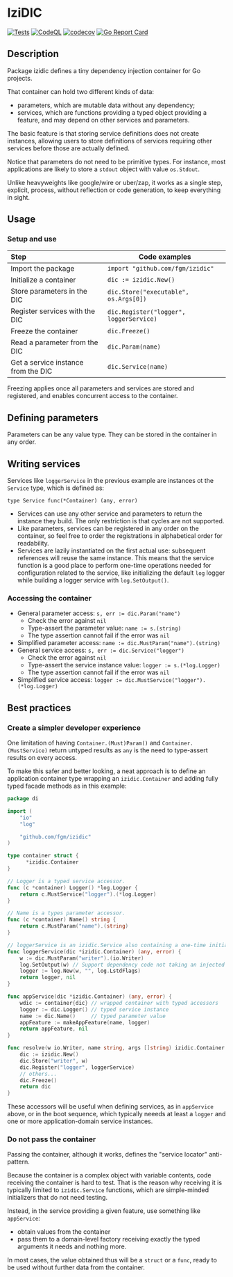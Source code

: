 # IziDIC

[![Tests](https://github.com/fgm/izidic/actions/workflows/go.yml/badge.svg)](https://github.com/fgm/izidic/actions/workflows/go.yml)
[![CodeQL](https://github.com/fgm/izidic/actions/workflows/codeql.yml/badge.svg)](https://github.com/fgm/izidic/actions/workflows/codeql.yml)
[![codecov](https://codecov.io/gh/fgm/izidic/branch/main/graph/badge.svg?token=R5BMHL3CSH)](https://codecov.io/gh/fgm/izidic)
[![Go Report Card](https://goreportcard.com/badge/github.com/fgm/container)](https://goreportcard.com/report/github.com/fgm/container)


## Description

Package izidic defines a tiny dependency injection container for Go projects.

That container can hold two different kinds of data:

- parameters, which are mutable data without any dependency;
- services, which are functions providing a typed object providing a feature,
  and may depend on other services and parameters.

The basic feature is that storing service definitions does not create instances,
allowing users to store definitions of services requiring other services
before those are actually defined.

Notice that parameters do not need to be primitive types.
For instance, most applications are likely to store a `stdout` object with value `os.Stdout`.

Unlike heavyweights like google/wire or uber/zap, it works as a single step,
explicit, process, without reflection or code generation, to keep everything in sight.

## Usage

### Setup and use

| Step                                | Code examples                           |
|:------------------------------------|-----------------------------------------|
| Import the package                  | `import "github.com/fgm/izidic"`        |
| Initialize a container              | `dic := izidic.New()`                   |
| Store parameters in the DIC         | `dic.Store("executable", os.Args[0])`   |
| Register services with the DIC      | `dic.Register("logger", loggerService)` |
| Freeze the container                | `dic.Freeze()`                          |
| Read a parameter from the DIC       | `dic.Param(name)`                       |
| Get a service instance from the DIC | `dic.Service(name)`                     |

Freezing applies once all parameters and services are stored and registered,
and enables concurrent access to the container.


## Defining parameters

Parameters can be any value type. They can be stored in the container in any order.


## Writing services

Services like `loggerService` in the previous example are instances ot the `Service` type,
which is defined as:

`type Service func(*Container) (any, error)`

- Services can use any other service and parameters to return the instance they
  build. The only restriction is that cycles are not supported.
- Like parameters, services can be registered in any order on the container,
  so feel free to order the registrations in alphabetical order for readability.
- Services are lazily instantiated on the first actual use: subsequent references will reuse the same instance. 
  This means that the service function is a good place to perform one-time operations
  needed for configuration related to the service, like initializing the
  default `log` logger while building a logger service with `log.SetOutput()`.


### Accessing the container

- General parameter access: `s, err := dic.Param("name")`
  - Check the error against `nil`
  - Type-assert the parameter value: `name := s.(string)`
  - The type assertion cannot fail if the error was `nil`
- Simplified parameter access: `name := dic.MustParam("name").(string)` 
- General service access: `s, err := dic.Service("logger")`
  - Check the error against `nil`
  - Type-assert the service instance value: `logger := s.(*log.Logger)`
  - The type assertion cannot fail if the error was `nil`
- Simplified service access: `logger := dic.MustService("logger").(*log.Logger)`


## Best practices
### Create a simpler developer experience

One limitation of having `Container.(Must)Param()` and `Container.(MustService)`
return untyped results as `any` is the need to type-assert results on every access.

To make this safer and better looking, a neat approach is to define an application
container type wrapping an `izidic.Container` and adding fully typed facade methods
as in this example:

```go
package di

import (
	"io"
	"log"

	"github.com/fgm/izidic"
)

type container struct {
	  *izidic.Container
}

// Logger is a typed service accessor.
func (c *container) Logger() *log.Logger { 
	return c.MustService("logger").(*log.Logger)
}

// Name is a types parameter accessor.
func (c *container) Name() string {
	return c.MustParam("name").(string)
}

// loggerService is an izidic.Service also containing a one-time initialization action.
func loggerService(dic *izidic.Container) (any, error) {
	w := dic.MustParam("writer").(io.Writer)
	log.SetOutput(w) // Support dependency code not taking an injected logger.   
   	logger := log.New(w, "", log.LstdFlags)
	return logger, nil
}

func appService(dic *izidic.Container) (any, error) {
	wdic := container{dic} // wrapped container with typed accessors
	logger := dic.Logger() // typed service instance 
	name := dic.Name()     // typed parameter value
	appFeature := makeAppFeature(name, logger)
	return appFeature, nil
}

func resolve(w io.Writer, name string, args []string) izidic.Container {
	dic := izidic.New()
	dic.Store("writer", w)
	dic.Register("logger", loggerService)
	// others...
	dic.Freeze()
	return dic
}
```
 
These accessors will be useful when defining services, as in `appService` above,
or in the boot sequence, which typically neeeds at least a `logger` and one or
more application-domain service instances.


### Do not pass the container

Passing the container, although it works, defines the "service locator" anti-pattern.

Because the container is a complex object with variable contents,
code receiving the container is hard to test.
That is the reason why receiving it is typically limited to `izidic.Service` functions,
which are simple-minded initializers that do not need testing.

Instead, in the service providing a given feature, use something like `appService`:
- obtain values from the container 
- pass them to a domain-level factory receiving exactly the typed arguments it needs and nothing more.

In most cases, the value obtained thus will be a `struct` or a `func`,
ready to be used without further data from the container.
